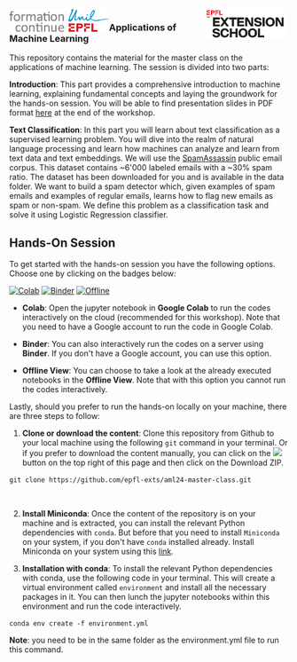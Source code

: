 <img src="static/logo_red.png" width="150px" align="right">
<img src="static/Logo-FCUE-2019-cmjn.png" width="180px" align="left">


### Applications of Machine Learning

This repository contains the material for the master class on the applications of machine learning. The session is divided into two parts:

**Introduction**: This part provides a comprehensive introduction to machine learning, explaining fundamental concepts and laying the groundwork for the hands-on session. You will be able to find presentation slides in PDF format [here]() at the end of the workshop.

**Text Classification**: In this part you will learn about text classification as a supervised learning problem. You will dive into the realm of natural language processing and learn how machines can analyze and learn from text data and text embeddings. 
We will use the [SpamAssassin](https://spamassassin.apache.org/) public email corpus. This dataset contains ~6'000 labeled emails with a ~30% spam ratio. The dataset has been downloaded for you and is available in the data folder. 
We want to build a spam detector which, given examples of spam emails and examples of regular emails, learns how to flag new emails as spam or non-spam. We define this problem as a classification task and solve it using Logistic Regression classifier. 



## Hands-On Session

To get started with the hands-on session you have the following options. Choose one by clicking on the badges below:


[![Colab](https://colab.research.google.com/assets/colab-badge.svg)](https://colab.research.google.com/github/epfl-exts/aml24-master-class/blob/main/text_classification_case_study/notebook-1.ipynb) 
[![Binder](https://mybinder.org/badge_logo.svg)](https://mybinder.org/v2/gh/epfl-exts/aml24-master-class/c03e8f694cde6e00615d8c340f2ee93fa512f816?urlpath=lab%2Ftree%2Ftext_classification_case_study%2Fnotebook-1.ipynb)
[![Offline](https://img.shields.io/badge/Offline_View-Open-Blue.svg)](https://github.com/epfl-exts/aml24-master-class/blob/main/static/notebook-1_completed.ipynb)


- **Colab**: Open the jupyter notebook in **Google Colab** to run the codes interactively on the cloud (recommended for this workshop). Note that you need to have a Google account to run the code in Google Colab.

- **Binder**: You can also interactively run the codes on a server using **Binder**. If you don't have a Google account, you can use this option. 

- **Offline View**: You can choose to take a look at the already executed notebooks in the **Offline View**. Note that with this option you cannot run the codes interactively.


Lastly, should you prefer to run the hands-on locally on your machine, there are three steps to follow:

1. **Clone or download the content**: Clone this repository from Github to your local machine using the following `git` command in your terminal. Or if you prefer to download the content manually, you can click on the ![](https://placehold.co/60x25/green/white?text=<>+Code) button on the top right of this page and then click on the Download ZIP.
```
git clone https://github.com/epfl-exts/aml24-master-class.git
```
<br>

2. **Install Miniconda**: Once the content of the repository is on your machine and is extracted, you can install the relevant Python dependencies with `conda`. But before that you need to install `Miniconda` on your system, if you don't have `conda` installed already. Install Miniconda on your system using this [link](https://docs.conda.io/en/latest/miniconda.html).

3. **Installation with conda**: To install the relevant Python dependencies with conda, use the following code in your terminal. This will create a virtual environment called `environment` and install all the necessary packages in it. You can then lunch the jupyter notebooks within this environment and run the code interactively.

```
conda env create -f environment.yml
```

**Note**: you need to be in the same folder as the environment.yml file to run this command.